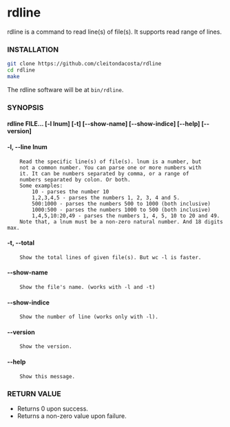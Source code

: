 # rdline
rdline is a command to read line(s) of file(s). It supports read range of
lines.

### INSTALLATION
```bash
git clone https://github.com/cleitondacosta/rdline
cd rdline
make
```
The rdline software will be at `bin/rdline`.

### SYNOPSIS
#### rdline FILE... \[-l lnum] \[-t] \[--show-name] \[--show-indice] \[--help] \[--version]

#### -l, --line lnum
```
    Read the specific line(s) of file(s). lnum is a number, but
    not a common number. You can parse one or more numbers with
    it. It can be numbers separated by comma, or a range of
    numbers separated by colon. Or both.
    Some examples:
        10 - parses the number 10
        1,2,3,4,5 - parses the numbers 1, 2, 3, 4 and 5.
        500:1000 - parses the numbers 500 to 1000 (both inclusive)
        1000:500 - parses the numbers 1000 to 500 (both inclusive)
        1,4,5,10:20,49 - parses the numbers 1, 4, 5, 10 to 20 and 49.
    Note that, a lnum must be a non-zero natural number. And 18 digits max.
``` 
#### -t, --total
```
    Show the total lines of given file(s). But wc -l is faster.
```
        
#### --show-name
```
    Show the file's name. (works with -l and -t)
```
    
#### --show-indice
```
    Show the number of line (works only with -l).
```
 
#### --version
```
    Show the version.
```

#### --help
```
    Show this message.
```
        
### RETURN VALUE
* Returns 0 upon success.
* Returns a non-zero value upon failure.
